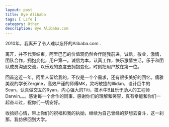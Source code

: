 ```yaml
---
layout: post
title: Bye Alibaba
tags: [ Life ]
category: Other
description: Bye Alibaba.com
---
```


2010年，我离开了令人难以忘怀的Alibaba.com .

离开，并不代表结束，阿里巴巴的价值观仍然会伴随我前进，诚信，敬业，激情，团队合作，拥抱变化，用户第一。诚信为本，认真工作，快乐激情生活，乐于和团队成员沟通交流，以乐观的态度去拥抱变化，时刻把用户放在第一位。

回首这近一年，阿里人留给我的，不仅是一个个需求，还有很多美好的回忆。儒雅美观的学长Zergine，高效严谨的师傅MK，灵巧敏捷的Illidan，设计巨牛的Sean，认真做交互的Ryan，内心强大的Titi，技术牛B且乐于助人的工程师Darwin。。。感谢每一个合作的同事，感谢你们的理解和笑容，真有幸能和你们一起奋斗过，祝你们一切安好。

收拾好心情，带上你们的祝福和我的执拗，继续为自己曾经的梦想去奋斗，这一刹那，我仿佛回到大学。
